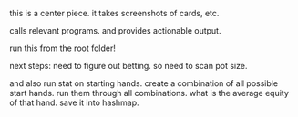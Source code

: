this is a center piece.
it takes screenshots of cards, etc.

calls relevant programs.
and provides actionable output.


run this from the root folder!


next steps:
need to figure out betting. so need to scan pot size.

and also run stat on starting hands.
create a combination of all possible start hands. run them through all combinations.
what is the average equity of that hand. 
save it into hashmap.